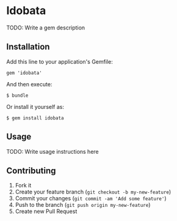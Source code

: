 # Idobata

TODO: Write a gem description

## Installation

Add this line to your application's Gemfile:

    gem 'idobata'

And then execute:

    $ bundle

Or install it yourself as:

    $ gem install idobata

## Usage

TODO: Write usage instructions here

## Contributing

1. Fork it
2. Create your feature branch (`git checkout -b my-new-feature`)
3. Commit your changes (`git commit -am 'Add some feature'`)
4. Push to the branch (`git push origin my-new-feature`)
5. Create new Pull Request
